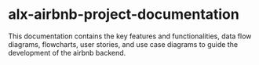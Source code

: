 # alx-airbnb-project-documentation

This documentation contains the key features and functionalities, data flow diagrams, flowcharts, user stories, and use case diagrams to guide the development of the airbnb backend.